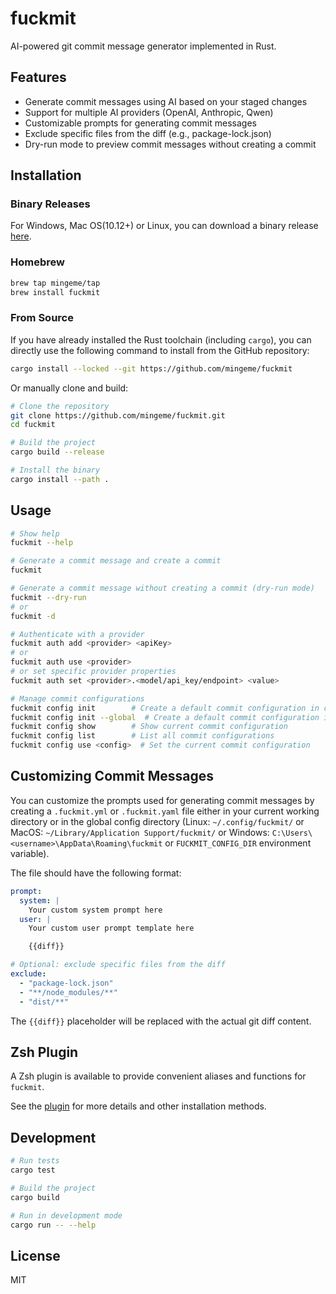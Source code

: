 # fuckmit

AI-powered git commit message generator implemented in Rust.

## Features

- Generate commit messages using AI based on your staged changes
- Support for multiple AI providers (OpenAI, Anthropic, Qwen)
- Customizable prompts for generating commit messages
- Exclude specific files from the diff (e.g., package-lock.json)
- Dry-run mode to preview commit messages without creating a commit

## Installation

### Binary Releases

For Windows, Mac OS(10.12+) or Linux, you can download a binary release [here](https://github.com/mingeme/fuckmit/releases).

### Homebrew

```bash
brew tap mingeme/tap
brew install fuckmit
```

### From Source

If you have already installed the Rust toolchain (including `cargo`), you can directly use the following command to install from the GitHub repository:

```bash
cargo install --locked --git https://github.com/mingeme/fuckmit
```

Or manually clone and build:

```bash
# Clone the repository
git clone https://github.com/mingeme/fuckmit.git
cd fuckmit

# Build the project
cargo build --release

# Install the binary
cargo install --path .
```

## Usage

```bash
# Show help
fuckmit --help

# Generate a commit message and create a commit
fuckmit

# Generate a commit message without creating a commit (dry-run mode)
fuckmit --dry-run
# or
fuckmit -d

# Authenticate with a provider
fuckmit auth add <provider> <apiKey>
# or
fuckmit auth use <provider>
# or set specific provider properties
fuckmit auth set <provider>.<model/api_key/endpoint> <value>

# Manage commit configurations
fuckmit config init        # Create a default commit configuration in current directory
fuckmit config init --global  # Create a default commit configuration in global config directory
fuckmit config show        # Show current commit configuration
fuckmit config list        # List all commit configurations
fuckmit config use <config>  # Set the current commit configuration
```

## Customizing Commit Messages

You can customize the prompts used for generating commit messages by creating a `.fuckmit.yml` or `.fuckmit.yaml` file either in your current working directory or in the global config directory (Linux: `~/.config/fuckmit/` or MacOS: `~/Library/Application Support/fuckmit/` or Windows: `C:\Users\<username>\AppData\Roaming\fuckmit` or `FUCKMIT_CONFIG_DIR` environment variable).

The file should have the following format:

```yaml
prompt:
  system: |
    Your custom system prompt here
  user: |
    Your custom user prompt template here

    {{diff}}

# Optional: exclude specific files from the diff
exclude:
  - "package-lock.json"
  - "**/node_modules/**"
  - "dist/**"
```

The `{{diff}}` placeholder will be replaced with the actual git diff content.

## Zsh Plugin

A Zsh plugin is available to provide convenient aliases and functions for `fuckmit`.

See the [plugin](https://github.com/mingeme/fuckmit-zsh) for more details and other installation methods.

## Development

```bash
# Run tests
cargo test

# Build the project
cargo build

# Run in development mode
cargo run -- --help
```

## License

MIT
